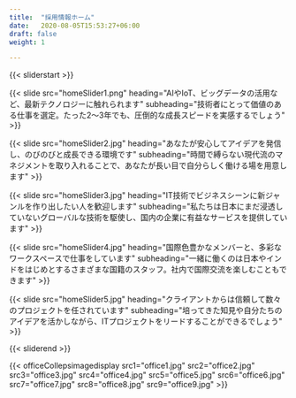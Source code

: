 ```yaml
---
title:  "採用情報ホーム"
date:   2020-08-05T15:53:27+06:00
draft: false
weight: 1

---
```

{{< sliderstart >}}

{{< slide src="homeSlider1.png" heading="AIやIoT、ビッグデータの活用など、最新テクノロジーに触れられます" subheading="技術者にとって価値のある仕事を選定。たった2～3年でも、圧倒的な成長スピードを実感するでしょう" >}}

{{< slide src="homeSlider2.jpg" heading="あなたが安心してアイデアを発信し、のびのびと成長できる環境です" subheading="時間で縛らない現代流のマネジメントを取り入れることで、あなたが長い目で自分らしく働ける場を用意します" >}}

{{< slide src="homeSlider3.jpg" heading="IT技術でビジネスシーンに新ジャンルを作り出したい人を歓迎します" subheading="私たちは日本にまだ浸透していないグローバルな技術を駆使し、国内の企業に有益なサービスを提供しています" >}}

{{< slide src="homeSlider4.jpg" heading="国際色豊かなメンバーと、多彩なワークスペースで仕事をしています" subheading="一緒に働くのは日本やインドをはじめとするさまざまな国籍のスタッフ。社内で国際交流を楽しむこともできます" >}}

{{< slide src="homeSlider5.jpg" heading="クライアントからは信頼して数々のプロジェクトを任されています" subheading="培ってきた知見や自分たちのアイデアを活かしながら、ITプロジェクトをリードすることができるでしょう" >}}

{{< sliderend >}}

{{< officeCollepsimagedisplay src1="office1.jpg" src2="office2.jpg" src3="office3.jpg" src4="office4.jpg" src5="office5.jpg" src6="office6.jpg" src7="office7.jpg" src8="office8.jpg" src9="office9.jpg"  >}}